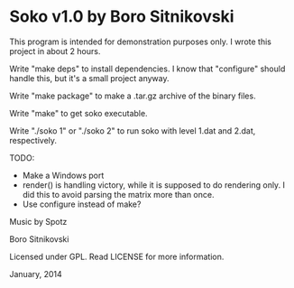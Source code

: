 Soko v1.0 by Boro Sitnikovski
=============================

This program is intended for demonstration purposes only.  I wrote this project in about 2 hours.

Write "make deps" to install dependencies.  I know that "configure" should handle this, but it's a small project anyway.

Write "make package" to make a .tar.gz archive of the binary files.

Write "make" to get soko executable.

Write "./soko 1" or "./soko 2" to run soko with level 1.dat and 2.dat, respectively.

TODO:
- Make a Windows port
- render() is handling victory, while it is supposed to do rendering only. I did this to avoid parsing the matrix more than once.
- Use configure instead of make?

Music by Spotz

Boro Sitnikovski

Licensed under GPL.  Read LICENSE for more information.

January, 2014
